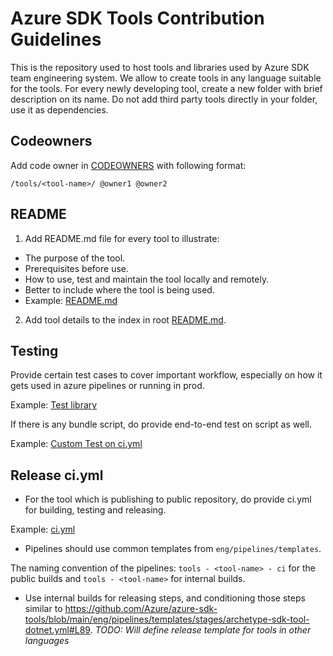 # Azure SDK Tools Contribution Guidelines

This is the repository used to host tools and libraries used by Azure SDK team engineering system. 
We allow to create tools in any language suitable for the tools.
For every newly developing tool, create a new folder with brief description on its name. 
Do not add third party tools directly in your folder, use it as dependencies.

## Codeowners

Add code owner in [CODEOWNERS](https://github.com/Azure/azure-sdk-tools/blob/main/.github/CODEOWNERS) with following format:
```
/tools/<tool-name>/ @owner1 @owner2
```

## README

1. Add README.md file for every tool to illustrate:
* The purpose of the tool.
* Prerequisites before use.
* How to use, test and maintain the tool locally and remotely. 
* Better to include where the tool is being used.
* Example: [README.md](https://github.com/Azure/azure-sdk-tools/blob/main/tools/http-fault-injector/README.md) 

2. Add tool details to the index in root [README.md](https://github.com/Azure/azure-sdk-tools/blob/main/README.md#index).


## Testing

Provide certain test cases to cover important workflow, especially on how it gets used in azure pipelines or running in prod.

Example: [Test library](https://github.com/Azure/azure-sdk-tools/tree/main/tools/pipeline-witness/Azure.Sdk.Tools.PipelineWitness.Tests) 

If there is any bundle script, do provide end-to-end test on script as well.

Example: [Custom Test on ci.yml](https://github.com/Azure/azure-sdk-tools/blob/main/tools/code-owners-parser/ci.yml#L35)

## Release ci.yml

- For the tool which is publishing to public repository, do provide ci.yml for building, testing and releasing. 

Example: [ci.yml](https://github.com/Azure/azure-sdk-tools/blob/main/tools/CreateRuleFabricBot/ci.yml)

- Pipelines should use common templates from `eng/pipelines/templates`.

The naming convention of the pipelines: `tools - <tool-name> - ci` for the public builds and `tools - <tool-name>` for internal builds.

- Use internal builds for releasing steps, and conditioning those steps similar to https://github.com/Azure/azure-sdk-tools/blob/main/eng/pipelines/templates/stages/archetype-sdk-tool-dotnet.yml#L89. *TODO: Will define release template for tools in other languages*
